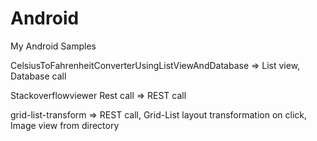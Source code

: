 # Android
My Android Samples

CelsiusToFahrenheitConverterUsingListViewAndDatabase => List view, Database call


Stackoverflowviewer	Rest call => REST call


grid-list-transform => REST call, Grid-List layout transformation on click, Image view from directory
